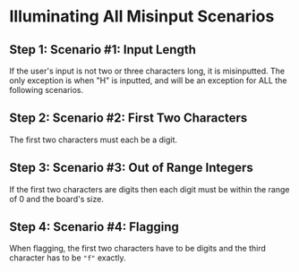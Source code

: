# Illuminating All Misinput Scenarios

## Step 1: Scenario \#1: Input Length

If the user's input is not two or three characters long, it is misinputted. The only exception is when "H" is inputted, and will be an exception for ALL the following scenarios.

## Step 2: Scenario \#2: First Two Characters

The first two characters must each be a digit.

## Step 3: Scenario \#3: Out of Range Integers

If the first two characters are digits then each digit must be within the range of 0 and the board's size.

## Step 4: Scenario \#4: Flagging

When flagging, the first two characters have to be digits and the third character has to be `"f"` exactly.


